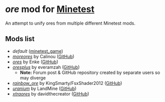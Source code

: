 # ***ore*** mod for [Minetest][]

An attempt to unify ores from multiple different Minetest mods.

## **Mods list**
* *default* ([minetest_game][])
* *[moreores][]* by Calinou ([GitHub][gh.moreores])
* *[ores][]* by Enke ([GitHub][gh.ores])
* *[oresplus][oresplus]* by everamzah ([GitHub][gh.oresplus])
  * **Note:** Forum post & GitHub repository created by separate users so may diverge
* *[rainbow_ore][]* by KingSmarty/FsxShader2012 ([GitHub][gh.rainbow_ore])
* *[uranium][]* by LandMine ([GitHub][gh.uranium])
* *[xtraores][]* by davidthecreator ([GitHub][gh.xtraores])


[Minetest]: http://www.minetest.net/

[minetest_game]: https://github.com/minetest/minetest_game
[moreores]: https://forum.minetest.net/viewtopic.php?t=549
[ores]: http://forum.freeminer.org/threads/ores-mod-wip-0-8-ores.98/
[oresplus]: https://forum.minetest.net/viewtopic.php?t=13120
[rainbow_ore]: https://forum.minetest.net/viewtopic.php?t=13519
[uranium]: https://forum.minetest.net/viewtopic.php?t=2234
[xtraores]: https://forum.minetest.net/viewtopic.php?t=12798

[gh.moreores]: https://github.com/minetest-mods/moreores
[gh.ores]: https://github.com/Nullsrc/Ores
[gh.oresplus]: https://github.com/taikedz/everamzah-oresplus
[gh.rainbow_ore]: https://github.com/FsxShader2012/rainbow_ore
[gh.uranium]: https://github.com/AntumMT/mtmod-uranium
[gh.xtraores]: https://github.com/AntumMT/mtmp-xtraores
